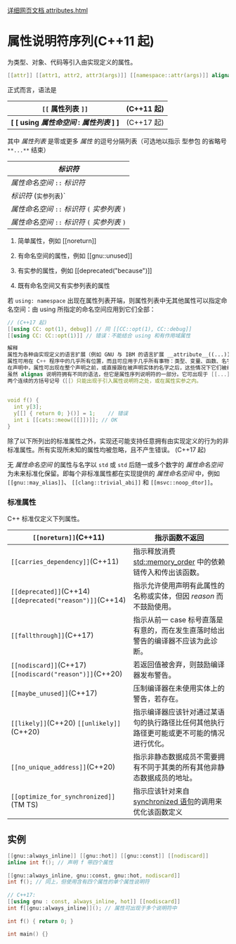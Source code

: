 [详细网页文档 attributes.html](./html/attributes.html)

# 属性说明符序列(C++11 起)

为类型、对象、代码等引入由实现定义的属性。

```c++
[[attr]] [[attr1, attr2, attr3(args)]] [[namespace::attr(args)]] alignas-说明符
```

正式而言，语法是

| `[[` 属性列表 `]]`                          | (C++11 起) |
| ------------------------------------------- | ---------- |
| **[ [ using *属性命空间* : *属性列表* ] ]** | (C++17 起) |

其中 *属性列表* 是零或更多 *属性* 的逗号分隔列表（可选地以指示 型参包 的省略号 `**...**` 结束） 



| *标识符*                                        |
| ----------------------------------------------- |
| *属性命名空间* `::` *标识符*                    |
| *标识符*  (` 实参列表 `)`                       |
| *属性命名空间* `::` *标识符* `(` *实参列表* `)` |
| *属性命名空间* `::` *标识符* `(` *实参列表* `)` |

1) 简单属性，例如 [[noreturn]]

2) 有命名空间的属性，例如 [[gnu::unused]]

3) 有实参的属性，例如 [[deprecated("because")]]

4) 既有命名空间又有实参列表的属性



若 `using: namespace` 出现在属性列表开端，则属性列表中无其他属性可以指定命名空间：由 using 所指定的命名空间应用到它们全部：

```c++
// (C++17 起)
[[using CC: opt(1), debug]] // 同 [[CC::opt(1), CC::debug]]
[[using CC: CC::opt(1)]] // 错误：不能结合 using 和有作用域属性

解释
属性为各种由实现定义的语言扩展（例如 GNU 与 IBM 的语言扩展 __attribute__((...))，微软的语言扩展 __declspec() 等）提供了统一化的语法。
属性可用在 C++ 程序中的几乎所有位置，而且可应用于几乎所有事物：类型、变量、函数、名字、代码块、整个翻译单元，不过每个特定的属性都仅在实现所容许之处有效：[[expect_true]] 可能是只能与 if，而非与类声明一同使用的属性，[[omp::parallel()]] 可能是应用到代码块或 for 循环，而非到类型 int 等的属性。（请注意这两个属性只是虚构的例子，有关标准与一些非标准属性，见下文）
在声明中，属性可出现在整个声明之前，或直接跟在被声明实体的名字之后，这些情况下它们被组合起来。大多数其他情形中，属性应用于直接位于其之前的实体。
虽然 alignas 说明符拥有不同的语法，但它是属性序列说明符的一部分。它可出现于 [[...]] 属性出现处，并可与它们混合（假定用于容许 alignas 之处）
两个连续的方括号记号（[[）只能出现于引入属性说明符之处，或在属性实参之内。
             
             
void f() {
  int y[3];
  y[[] { return 0; }()] = 1;    // 错误
  int i [[cats::meow([[]])]]; // OK
}
```



除了以下所列出的标准属性之外，实现还可能支持任意拥有由实现定义的行为的非标准属性。所有实现所未知的属性均被忽略，且不产生错误。 (C++17 起)



无 *属性命名空间* 的属性与名字以 `std` 或 `std` 后随一或多个数字的 *属性命名空间* 为未来标准化保留。即每个非标准属性都在实现提供的 *属性命名空间* 中，例如 `[[gnu::may_alias]]`、 `[[clang::trivial_abi]]` 和 `[[msvc::noop_dtor]]`。





### 标准属性

C++ 标准仅定义下列属性。

| `[[noreturn]]`(C++11)                                     | 指示函数不返回                                               |
| --------------------------------------------------------- | ------------------------------------------------------------ |
| `[[carries_dependency]]`(C++11)                           | 指示释放消费 [std::memory_order](../atomic/memory_order.html) 中的依赖链传入和传出该函数。 |
| `[[deprecated]]`(C++14) `[[deprecated("reason")]]`(C++14) | 指示允许使用声明有此属性的名称或实体，但因 *reason* 而不鼓励使用。 |
| `[[fallthrough]]`(C++17)                                  | 指示从前一 case 标号直落是有意的，而在发生直落时给出警告的编译器不应该为此诊断。 |
| `[[nodiscard]]`(C++17) `[[nodiscard("reason")]]`(C++20)   | 若返回值被舍弃，则鼓励编译器发布警告。                       |
| `[[maybe_unused]]`(C++17)                                 | 压制编译器在未使用实体上的警告，若存在。                     |
| `[[likely]]`(C++20) `[[unlikely]]`(C++20)                 | 指示编译器应该针对通过某语句的执行路径比任何其他执行路径更可能或更不可能的情况进行优化。 |
| `[[no_unique_address]]`(C++20)                            | 指示非静态数据成员不需要拥有不同于其类的所有其他非静态数据成员的地址。 |
| `[[optimize_for_synchronized]]`(TM TS)                    | 指示应该针对来自 [synchronized 语句](transactional_memory.html)的调用来优化该函数定义 |





## 实例

```c++
[[gnu::always_inline]] [[gnu::hot]] [[gnu::const]] [[nodiscard]]
inline int f(); // 声明 f 带四个属性
 
[[gnu::always_inline, gnu::const, gnu::hot, nodiscard]]
int f(); // 同上，但使用含有四个属性的单个属性说明符
 
// C++17:
[[using gnu : const, always_inline, hot]] [[nodiscard]]
int f[[gnu::always_inline]](); // 属性可出现于多个说明符中
 
int f() { return 0; }
 
int main() {}
```



